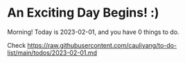 # An Exciting Day Begins! :)

Morning! Today is 2023-02-01, and you have 0 things to do.

Check https://raw.githubusercontent.com/cauliyang/to-do-list/main/todos/2023-02-01.md